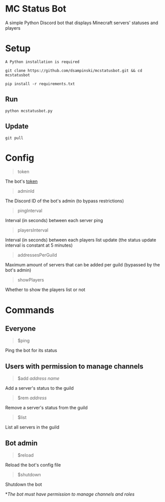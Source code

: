 # MC Status Bot
A simple Python Discord bot that displays Minecraft servers' statuses and players

# Setup
    A Python installation is required

`git clone https://github.com/dsampinski/mcstatusbot.git && cd mcstatusbot`

`pip install -r requirements.txt`

## Run
`python mcstatusbot.py`

## Update
`git pull`

# Config
> token

The bot's [token](https://www.writebots.com/discord-bot-token/)

> adminId

The Discord ID of the bot's admin (to bypass restrictions)

> pingInterval

Interval (in seconds) between each server ping

> playersInterval

Interval (in seconds) between each players list update (the status update interval is constant at 5 minutes)

> addressesPerGuild

Maximum amount of servers that can be added per guild (bypassed by the bot's admin)

> showPlayers

Whether to show the players list or not

# Commands
## Everyone
> $ping

Ping the bot for its status

## Users with permission to manage channels
> $add *address name*

Add a server's status to the guild

> $rem *address*

Remove a server's status from the guild

> $list

List all servers in the guild

## Bot admin
> $reload

Reload the bot's config file

> $shutdown

Shutdown the bot

**The bot must have permission to manage channels and roles*
